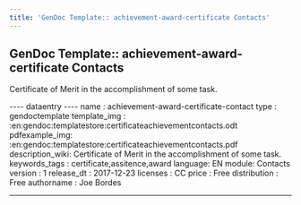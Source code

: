 ```yaml
---
title: 'GenDoc Template:: achievement-award-certificate Contacts'
---
```


GenDoc Template:: achievement-award-certificate Contacts
--------------------------------------------------------

Certificate of Merit in the accomplishment of some task.

---- dataentry ---- name : achievement-award-certificate-contact type :
gendoctemplate template\_img :
:en:gendoc:templatestore:certificateachievementcontacts.odt
pdfexample\_img:
:en:gendoc:templatestore:certificateachievementcontacts.pdf
description\_wiki: Certificate of Merit in the accomplishment of some
task. keywords\_tags : certificate,assitence,award language: EN module:
Contacts version : 1 release\_dt : 2017-12-23 licenses : CC price : Free
distribution : Free authorname : Joe Bordes

------------------------------------------------------------------------

  
